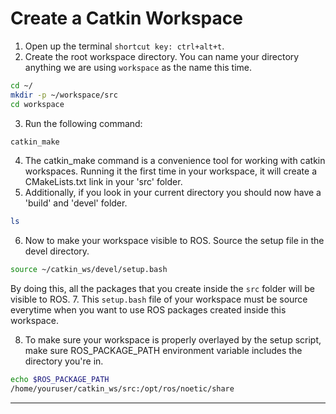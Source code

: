 # Create a Catkin Workspace
1. Open up the terminal `shortcut key: ctrl+alt+t`.
2. Create the root workspace directory. You can name your directory anything we are using `workspace` as the name this time.
```bash
cd ~/
mkdir -p ~/workspace/src
cd workspace
```
3. Run the following command:
```bash
catkin_make
```
4. The catkin_make command is a convenience tool for working with catkin workspaces. Running it the first time in your workspace, it will create a CMakeLists.txt link in your 'src' folder.
5. Additionally, if you look in your current directory you should now have a 'build' and 'devel' folder.
```bash
ls
```
6. Now to make your workspace visible to ROS. Source the setup file in the devel directory.
```bash
source ~/catkin_ws/devel/setup.bash
```
By doing this, all the packages that you create inside the `src` folder will be visible to ROS.
7. This `setup.bash` file of your workspace must be source everytime when you want to use ROS packages created inside this workspace.

8. To make sure your workspace is properly overlayed by the setup script, make sure ROS_PACKAGE_PATH environment variable includes the directory you're in.

```bash
echo $ROS_PACKAGE_PATH
/home/youruser/catkin_ws/src:/opt/ros/noetic/share
```
<hr>
